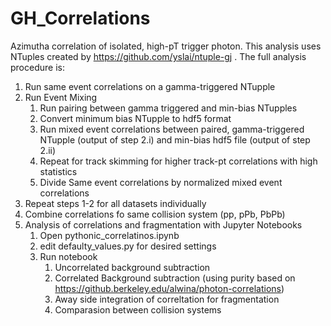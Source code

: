 # GH_Correlations


Azimutha correlation of isolated, high-pT trigger photon. This analysis uses NTuples created by https://github.com/yslai/ntuple-gj . The full analysis procedure is:

1. Run same event correlations on a gamma-triggered NTupple
2. Run Event Mixing
   1. Run pairing between gamma triggered and min-bias NTupples
   2. Convert minimum bias NTupple to hdf5 format
   3. Run mixed event correlations between paired, gamma-triggered NTupple (output of step 2.i) and min-bias hdf5 file (output of step 2.ii)
   4. Repeat for track skimming for higher track-pt correlations with high statistics
   5. Divide Same event correlations by normalized mixed event correlations
3. Repeat steps 1-2 for all datasets individually
4. Combine correlations fo same collision system (pp, pPb, PbPb)
5. Analysis of correlations and fragmentation with Jupyter Notebooks
   1. Open pythonic_correlatinos.ipynb
   2. edit defaulty_values.py for desired settings
   3. Run notebook
      1. Uncorrelated background subtraction
      2. Correlated Background subtraction (using purity based on https://github.berkeley.edu/alwina/photon-correlations)
      3. Away side integration of correltation for fragmentation
      4. Comparasion between collision systems